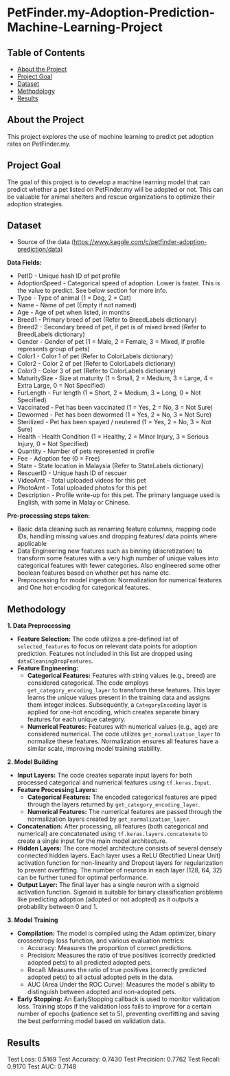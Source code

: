 # PetFinder.my-Adoption-Prediction-Machine-Learning-Project

## Table of Contents

* [About the Project](#about-the-project)
* [Project Goal](#project-goal)
* [Dataset](#dataset)
* [Methodology](#methodology)
* [Results](#results)

## About the Project

This project explores the use of machine learning to predict pet adoption rates on PetFinder.my. 

## Project Goal

The goal of this project is to develop a machine learning model that can predict whether a pet listed on PetFinder.my will be adopted or not. This can be valuable for animal shelters and rescue organizations to optimize their adoption strategies.

## Dataset
* Source of the data (https://www.kaggle.com/c/petfinder-adoption-prediction/data)

**Data Fields:**
- PetID - Unique hash ID of pet profile
- AdoptionSpeed - Categorical speed of adoption. Lower is faster. This is the value to predict. See below section for more info.
- Type - Type of animal (1 = Dog, 2 = Cat)
- Name - Name of pet (Empty if not named)
- Age - Age of pet when listed, in months
- Breed1 - Primary breed of pet (Refer to BreedLabels dictionary)
- Breed2 - Secondary breed of pet, if pet is of mixed breed (Refer to BreedLabels dictionary)
- Gender - Gender of pet (1 = Male, 2 = Female, 3 = Mixed, if profile represents group of pets)
- Color1 - Color 1 of pet (Refer to ColorLabels dictionary)
- Color2 - Color 2 of pet (Refer to ColorLabels dictionary)
- Color3 - Color 3 of pet (Refer to ColorLabels dictionary)
- MaturitySize - Size at maturity (1 = Small, 2 = Medium, 3 = Large, 4 = Extra Large, 0 = Not Specified)
- FurLength - Fur length (1 = Short, 2 = Medium, 3 = Long, 0 = Not Specified)
- Vaccinated - Pet has been vaccinated (1 = Yes, 2 = No, 3 = Not Sure)
- Dewormed - Pet has been dewormed (1 = Yes, 2 = No, 3 = Not Sure)
- Sterilized - Pet has been spayed / neutered (1 = Yes, 2 = No, 3 = Not Sure)
- Health - Health Condition (1 = Healthy, 2 = Minor Injury, 3 = Serious Injury, 0 = Not Specified)
- Quantity - Number of pets represented in profile
- Fee - Adoption fee (0 = Free)
- State - State location in Malaysia (Refer to StateLabels dictionary)
- RescuerID - Unique hash ID of rescuer
- VideoAmt - Total uploaded videos for this pet
- PhotoAmt - Total uploaded photos for this pet
- Description - Profile write-up for this pet. The primary language used is English, with some in Malay or Chinese.

**Pre-processing steps taken:**
- Basic data cleaning such as renaming feature columns, mapping code IDs, handling missing values and dropping features/ data points where applicable
- Data Engineering new features such as binning (discretization) to transform some features with a very high number of unique values into categorical features with fewer categories. Also engineered some other boolean features based on whether pet has name etc.
- Preprocessing for model ingestion: Normalization for numerical features and One hot encoding for categorical features.

## Methodology

**1. Data Preprocessing**
* **Feature Selection:** The code utilizes a pre-defined list of `selected_features` to focus on relevant data points for adoption prediction. Features not included in this list are dropped using `dataCleaningDropFeatures`.
* **Feature Engineering:**
    * **Categorical Features:** Features with string values (e.g., breed) are considered categorical. The code employs `get_category_encoding_layer` to transform these features. This layer learns the unique values present in the training data and assigns them integer indices. Subsequently, a `CategoryEncoding` layer is applied for one-hot encoding, which creates separate binary features for each unique category.
    * **Numerical Features:** Features with numerical values (e.g., age) are considered numerical. The code utilizes `get_normalization_layer` to normalize these features. Normalization ensures all features have a similar scale, improving model training stability.

**2. Model Building**
* **Input Layers:** The code creates separate input layers for both processed categorical and numerical features using `tf.keras.Input`. 
* **Feature Processing Layers:**
    * **Categorical Features:** The encoded categorical features are piped through the layers returned by `get_category_encoding_layer`. 
    * **Numerical Features:** The numerical features are passed through the normalization layers created by `get_normalization_layer`.
* **Concatenation:** After processing, all features (both categorical and numerical) are concatenated using `tf.keras.layers.concatenate` to create a single input for the main model architecture.
* **Hidden Layers:** The core model architecture consists of several densely connected hidden layers. Each layer uses a ReLU (Rectified Linear Unit) activation function for non-linearity and Dropout layers for regularization to prevent overfitting. The number of neurons in each layer (128, 64, 32) can be further tuned for optimal performance.
* **Output Layer:** The final layer has a single neuron with a sigmoid activation function. Sigmoid is suitable for binary classification problems like predicting adoption (adopted or not adopted) as it outputs a probability between 0 and 1.

**3. Model Training**
* **Compilation:** The model is compiled using the Adam optimizer, binary crossentropy loss function, and various evaluation metrics:
    * Accuracy: Measures the proportion of correct predictions.
    * Precision: Measures the ratio of true positives (correctly predicted adopted pets) to all predicted adopted pets.
    * Recall: Measures the ratio of true positives (correctly predicted adopted pets) to all actual adopted pets in the data.
    * AUC (Area Under the ROC Curve): Measures the model's ability to distinguish between adopted and non-adopted pets.
* **Early Stopping:** An EarlyStopping callback is used to monitor validation loss. Training stops if the validation loss fails to improve for a certain number of epochs (patience set to 5), preventing overfitting and saving the best performing model based on validation data.


## Results
Test Loss: 0.5169
Test Accuracy: 0.7430
Test Precision: 0.7762
Test Recall: 0.9170
Test AUC: 0.7148
